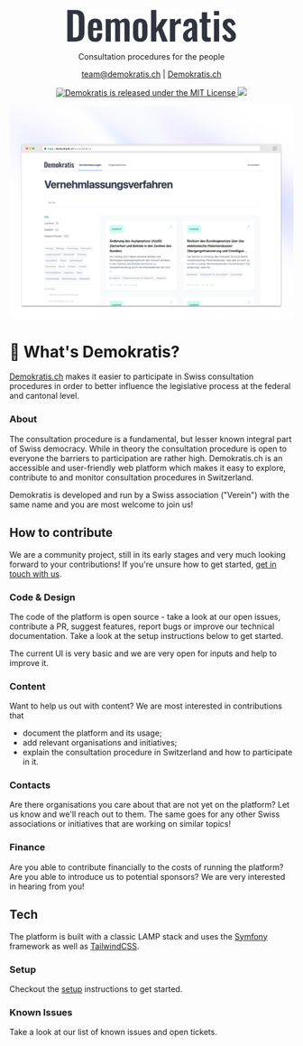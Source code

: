 <br>
<br>
<div align="center">
    <a href="https://demokratis.ch" target="_blank">
        <img width="300" src="https://raw.githubusercontent.com/Demokratis-ch/demokratis-ch/main/public/img/logo.svg">
    </a>
    <p>Consultation procedures for the people</p>

  <a href="mailto:team@demokratis.ch">team@demokratis.ch</a> |
  <a href="https://demokratis.ch">Demokratis.ch</a>

   <a href="https://github.com/demokratis-ch/demokratis-ch/blob/main/LICENSE.md">
    <img src="https://img.shields.io/badge/license-MIT-blue.svg" alt="Demokratis is released under the MIT License">
  </a>

  <img src="https://img.shields.io/github/v/tag/Demokratis-ch/demokratis-ch?sort=semver">

<p>
<a href="https://enrolla.io/#gh-light-mode-only">
<img width="700" src="/public/img/screenshots/consultations_preview.png">
</a>
</p>

</div>

# 🚀 What's Demokratis?

[Demokratis.ch](https://demokratis.ch) makes it easier to participate in Swiss consultation procedures in order to better influence the legislative process at the federal and cantonal level.

### About
The consultation procedure is a fundamental, but lesser known integral part of Swiss democracy. While in theory the consultation procedure is open to everyone the barriers to participation are rather high. Demokratis.ch is an accessible and user-friendly web platform which makes it easy to explore, contribute to and monitor consultation procedures in Switzerland.

Demokratis is developed and run by a Swiss association ("Verein") with the same name and you are most welcome to join us!

## How to contribute
We are a community project, still in its early stages and very much looking forward to your contributions! If you're unsure how to get started, [get in touch with us](mailto:team@demokratis.ch).

### Code & Design
The code of the platform is open source - take a look at our open issues, contribute a PR, suggest features, report bugs or improve our technical documentation. Take a look at the setup instructions below to get started.

The current UI is very basic and we are very open for inputs and help to improve it.

### Content
Want to help us out with content? We are most interested in contributions that
* document the platform and its usage;
* add relevant organisations and initiatives;
* explain the consultation procedure in Switzerland and how to participate in it.

### Contacts
Are there organisations you care about that are not yet on the platform? Let us know and we'll reach out to them. The same goes for any other Swiss associations or initiatives that are working on similar topics!

### Finance
Are you able to contribute financially to the costs of running the platform? Are you able to introduce us to potential sponsors? We are very interested in hearing from you! 


## Tech
The platform is built with a classic LAMP stack and uses the [Symfony](https://symfony.com) framework as well as [TailwindCSS](https://tailwindcss.com).

### Setup
Checkout the [setup](docs/setup.md) instructions to get started.

### Known Issues
Take a look at our list of known issues and open tickets.


